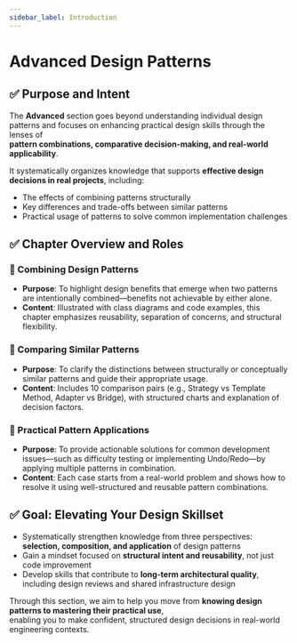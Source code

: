 ```yaml
---
sidebar_label: Introduction
---
```


# Advanced Design Patterns

## ✅ Purpose and Intent

The **Advanced** section goes beyond understanding individual design patterns and focuses on enhancing practical design skills through the lenses of  
**pattern combinations, comparative decision-making, and real-world applicability**.

It systematically organizes knowledge that supports **effective design decisions in real projects**, including:

- The effects of combining patterns structurally
- Key differences and trade-offs between similar patterns
- Practical usage of patterns to solve common implementation challenges

## ✅ Chapter Overview and Roles

### 🔷 Combining Design Patterns

- **Purpose**: To highlight design benefits that emerge when two patterns are intentionally combined—benefits not achievable by either alone.
- **Content**: Illustrated with class diagrams and code examples, this chapter emphasizes reusability, separation of concerns, and structural flexibility.

### 🔷 Comparing Similar Patterns

- **Purpose**: To clarify the distinctions between structurally or conceptually similar patterns and guide their appropriate usage.
- **Content**: Includes 10 comparison pairs (e.g., Strategy vs Template Method, Adapter vs Bridge), with structured charts and explanation of decision factors.

### 🔷 Practical Pattern Applications

- **Purpose**: To provide actionable solutions for common development issues—such as difficulty testing or implementing Undo/Redo—by applying multiple patterns in combination.
- **Content**: Each case starts from a real-world problem and shows how to resolve it using well-structured and reusable pattern combinations.

## ✅ Goal: Elevating Your Design Skillset

- Systematically strengthen knowledge from three perspectives: **selection, composition, and application** of design patterns
- Gain a mindset focused on **structural intent and reusability**, not just code improvement
- Develop skills that contribute to **long-term architectural quality**, including design reviews and shared infrastructure design

Through this section, we aim to help you move from **knowing design patterns to mastering their practical use**,  
enabling you to make confident, structured design decisions in real-world engineering contexts.
